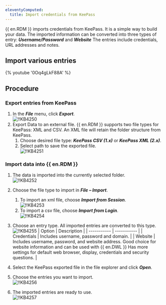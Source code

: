 ```yaml
---
eleventyComputed:
  title: Import credentials from KeePass
---
```

{{ en.RDM }} imports credentials from KeePass. It is a simple way to build your data. The imported information can be converted into three types of entry: ***Username/Password*** and ***Website*** The entries include credentials, URL addresses and notes.

## Import various entries
{% youtube '0Oq4gLkF88A' %}  

## Procedure

### Export entries from KeePass

1. In the ***File*** menu, click ***Export***.  
![!!KB4250](https://webdevolutions.azureedge.net/docs/en/kb/KB4250.png)
1. Export Data to an external file. {{ en.RDM }} supports two file types for KeePass: XML and CSV. An XML file will retain the folder structure from KeePass.  
   1. Choose desired file type: ***KeePass CSV (1.x)*** or ***KeePass XML (2.x)***.
   1. Select path to save the exported file.  
      ![!!KB4251](https://webdevolutions.azureedge.net/docs/en/kb/KB4251.png)

### Import data into {{ en.RDM }}

1. The data is imported into the currently selected folder.  
![!!KB4252](https://webdevolutions.azureedge.net/docs/en/kb/KB4252.png)
1. Choose the file type to import in ***File – Import***.
   1. To import an xml file, choose ***Import from Session***.  
      ![!!KB4253](https://webdevolutions.azureedge.net/docs/en/kb/KB4253.png)
   1. To import a csv file, choose ***Import from Login***.  
      ![!!KB4254](https://webdevolutions.azureedge.net/docs/en/kb/KB4254.png)
1. Choose an entry type. All imported entries are converted to this type.  
   ![!!KB4255](https://webdevolutions.azureedge.net/docs/en/kb/KB4255.png)
   | Option      | Description |
   | ----------- | ----------- |
   | Credentials | Includes username, password and domain. |
   | Website     | Includes username, password, and website address. Good choice for website information and can be used with {{ en.DWL }} Has more settings for default web browser, display, credentials and security questions. |

1. Select the KeePass exported file in the file explorer and click ***Open***.
1. Choose the entries you want to import.  
![!!KB4256](https://webdevolutions.azureedge.net/docs/en/kb/KB4256.png)
1. The imported entries are ready to use.  
![!!KB4257](https://webdevolutions.azureedge.net/docs/en/kb/KB4257.png)
